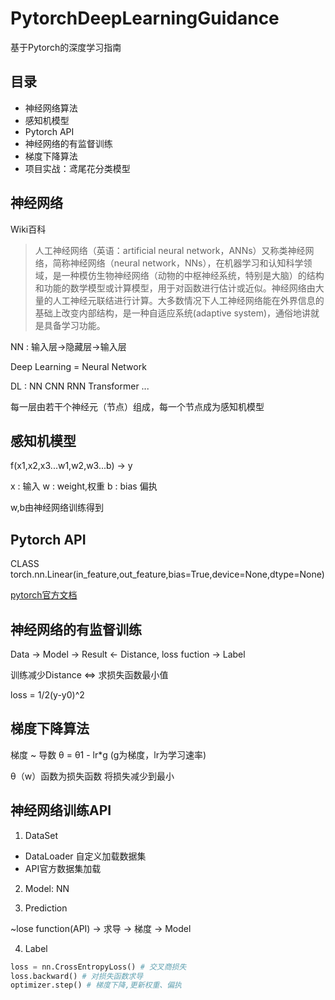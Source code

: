 # PytorchDeepLearningGuidance
基于Pytorch的深度学习指南

## 目录
* 神经网络算法
* 感知机模型
* Pytorch API
* 神经网络的有监督训练
* 梯度下降算法
* 项目实战：鸢尾花分类模型

## 神经网络
Wiki百科
> 人工神经网络（英语：artificial neural network，ANNs）又称类神经网络，简称神经网络（neural network，NNs），在机器学习和认知科学领域，是一种模仿生物神经网络（动物的中枢神经系统，特别是大脑）的结构和功能的数学模型或计算模型，用于对函数进行估计或近似。神经网络由大量的人工神经元联结进行计算。大多数情况下人工神经网络能在外界信息的基础上改变内部结构，是一种自适应系统(adaptive system)，通俗地讲就是具备学习功能。
 
NN : 输入层->隐藏层->输入层

Deep Learning = Neural Network

DL : NN CNN RNN Transformer ...

每一层由若干个神经元（节点）组成，每一个节点成为感知机模型



## 感知机模型

f(x1,x2,x3...w1,w2,w3...b) -> y

x : 输入
w : weight,权重
b : bias 偏执

w,b由神经网络训练得到
 

## Pytorch API

CLASS torch.nn.Linear(in_feature,out_feature,bias=True,device=None,dtype=None)

[pytorch官方文档](https://pytorch.org/docs/stable/generated/torch.nn.Linear.html#torch.nn.Linear)



## 神经网络的有监督训练

Data -> Model -> Result <- Distance, loss fuction -> Label

训练减少Distance <=> 求损失函数最小值

loss = 1/2(y-y0)^2

## 梯度下降算法

梯度 ~ 导数
θ = θ1 - lr*g
(g为梯度，lr为学习速率)

θ（w）函数为损失函数
将损失减少到最小

## 神经网络训练API
1. DataSet

* DataLoader 自定义加载数据集
* API官方数据集加载

2. Model: NN

3. Prediction

~lose function(API) -> 求导 -> 梯度 -> Model

4. Label


```python
loss = nn.CrossEntropyLoss() # 交叉商损失
loss.backward() # 对损失函数求导
optimizer.step() # 梯度下降,更新权重、偏执
```

